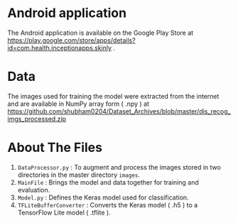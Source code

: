 
# Android application

The Android application is available on the Google Play Store at https://play.google.com/store/apps/details?id=com.health.inceptionapps.skinly .

# Data

The images used for training the model were extracted from the internet and are available in NumPy array form ( .npy ) at https://github.com/shubham0204/Dataset_Archives/blob/master/dis_recog_imgs_processed.zip

# About The Files

1. `DataProcessor.py` : To augment and process the images stored in two directories in the master directory `images`.
2. `MainFile` : Brings the model and data together for training and evaluation.
3. `Model.py` : Defines the Keras model used for classification.
4. `TFLiteBufferConverter` : Converts the Keras model ( .h5 ) to a TensorFlow Lite model ( .tflite ).


